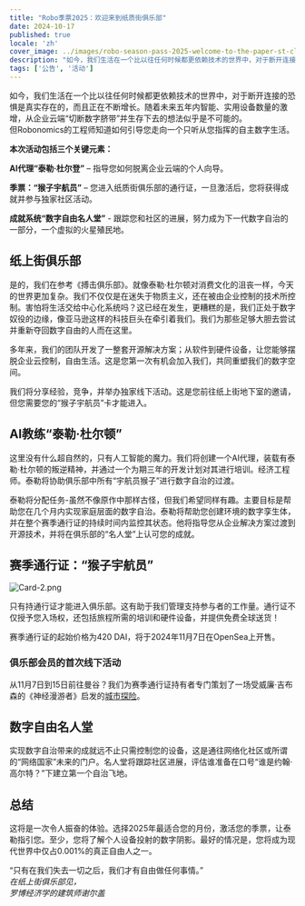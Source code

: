 ```yaml
---
title: "Robo季票2025：欢迎来到纸质街俱乐部"
date: 2024-10-17
published: true
locale: 'zh'
cover_image: ../images/robo-season-pass-2025-welcome-to-the-paper-st-club/cover.png
description: "如今，我们生活在一个比以往任何时候都更依赖技术的世界中，对于断开连接的恐惧是真实存在的，而且正在不断增长。随着未来五年内智能、实用设备数量的激增，从企业云端“切断数字脐带”并生存下去的想法似乎是不可能的。"
tags: ['公告', '活动']
---
```


如今，我们生活在一个比以往任何时候都更依赖技术的世界中，对于断开连接的恐惧是真实存在的，而且正在不断增长。随着未来五年内智能、实用设备数量的激增，从企业云端“切断数字脐带”并生存下去的想法似乎是不可能的。   
但Robonomics的工程师知道如何引导您走向一个只听从您指挥的自主数字生活。

**本次活动包括三个关键元素：**

**AI代理“泰勒·杜尔登”** – 指导您如何脱离企业云端的个人向导。

**季票：“猴子宇航员”** – 您进入纸质街俱乐部的通行证，一旦激活后，您将获得成就并参与独家社区活动。

**成就系统“数字自由名人堂”** - 跟踪您和社区的进展，努力成为下一代数字自治的一部分，一个虚拟的火星殖民地。

## 纸上街俱乐部   
是的，我们在参考《搏击俱乐部》。就像泰勒·杜尔顿对消费文化的沮丧一样，今天的世界更加复杂。我们不仅仅是在迷失于物质主义，还在被由企业控制的技术所控制。害怕将生活交给中心化系统吗？这已经在发生，更糟糕的是，我们正处于数字奴役的边缘，像亚马逊这样的科技巨头在牵引着我们。我们为那些足够大胆去尝试并重新夺回数字自由的人而在这里。

多年来，我们的团队开发了一整套开源解决方案；从软件到硬件设备，让您能够摆脱企业云控制，自由生活。这是您第一次有机会加入我们，共同重塑我们的数字空间。

我们将分享经验，竞争，并举办独家线下活动。这是您前往纸上街地下室的邀请，但您需要您的“猴子宇航员”卡才能进入。

## AI教练“泰勒·杜尔顿”   
这里没有什么超自然的，只有人工智能的魔力。我们将创建一个AI代理，装载有泰勒·杜尔顿的叛逆精神，并通过一个为期三年的开发计划对其进行培训。经济工程师。泰勒将协助俱乐部中所有“宇航员猴子”进行数字自治的过渡。

泰勒将分配任务-虽然不像原作中那样古怪，但我们希望同样有趣。主要目标是帮助您在几个月内实现家庭层面的数字自治。泰勒将帮助您创建环境的数字孪生体，并在整个赛季通行证的持续时间内监控其状态。他将指导您从企业解决方案过渡到开源技术，并将在俱乐部的“名人堂”上认可您的成就。

## 赛季通行证：“猴子宇航员”

![Card-2.png](../images/robo-season-pass-2025-welcome-to-the-paper-st-club/card-2.png)

只有持通行证才能进入俱乐部。这有助于我们管理支持参与者的工作量。通行证不仅授予您入场权，还包括旅程所需的培训和硬件设备，并提供免费全球送货！

赛季通行证的起始价格为420 DAI，将于2024年11月7日在OpenSea上开售。

### 俱乐部会员的首次线下活动
从11月7日到15日前往曼谷？我们为赛季通行证持有者专门策划了一场受威廉·吉布森的《神经漫游者》启发的[城市探险](https://x.com/AIRA_Robonomics/status/1844293067009929439)。

## 数字自由名人堂
实现数字自治带来的成就远不止只需控制您的设备，这是通往网络化社区或所谓的“网络国家”未来的门户。名人堂将跟踪社区进展，评估谁准备在口号“谁是约翰·高尔特？”下建立第一个自治飞地。

## 总结  
这将是一次令人振奋的体验。选择2025年最适合您的月份，激活您的季票，让泰勒指引您。至少，您将了解个人设备投射的数字阴影。最好的情况是，您将成为现代世界中仅占0.001%的真正自由人之一。

“只有在我们失去一切之后，我们才有自由做任何事情。”  
*在纸上街俱乐部见，  
罗博经济学的建筑师谢尔盖*